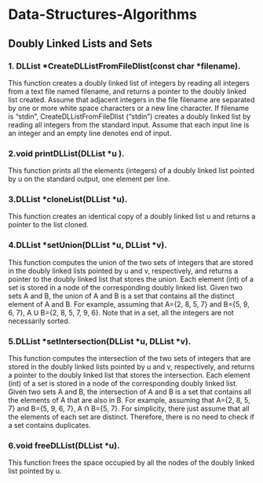 # Data-Structures-Algorithms

## Doubly Linked Lists and Sets
### 1. DLList *CreateDLListFromFileDlist(const char *filename). 
This function creates a doubly linked list of integers by reading all integers from a text file named filename, and returns a pointer to the doubly linked list created. Assume that adjacent integers in the file filename are separated by one or more white space characters or a new line character. If filename is “stdin”, CreateDLListFromFileDlist (“stdin”) creates a doubly linked list by reading all integers from the standard input. 
Assume that each input line is an integer and an empty line denotes end of input.

### 2.void printDLList(DLList *u ). 
This function prints all the elements (integers) of a doubly linked list pointed by u on the standard output, one element per line.

### 3.DLList *cloneList(DLList *u). 
This function creates an identical copy of a doubly linked list u and returns a pointer to the list cloned.

### 4.DLList *setUnion(DLList *u, DLList *v). 
This function computes the union of the two sets of integers that are stored in the doubly linked lists pointed by u and v, respectively, and returns a pointer to the doubly linked list that stores the union. Each element (int) of a set is stored in a node of the corresponding doubly linked list.
Given two sets A and B, the union of A and B is a set that contains all the distinct element of A and B. For example, assuming that A={2, 8, 5, 7} and B={5, 9, 6, 7}, A ꓴ B={2, 8, 5, 7, 9, 6}. Note that in a set, all the integers are not necessarily sorted.

### 5.DLList *setIntersection(DLList *u, DLList *v). 
This function computes the intersection of the two sets of integers that are stored in the doubly linked lists pointed by u and v, respectively, and returns a pointer to the doubly linked list that stores the intersection. Each element (int) of a set is stored in a node of the corresponding doubly linked list.
Given two sets A and B, the intersection of A and B is a set that contains all the elements of A that are also in B. For example, assuming that A={2, 8, 5, 7} and B={5, 9, 6, 7}, A ꓵ B={5, 7}.
For simplicity, there just assume that all the elements of each set are distinct. Therefore, there is no need to check if a set contains duplicates.

### 6.void freeDLList(DLList *u). 
This function frees the space occupied by all the nodes of the doubly linked list pointed by u.



